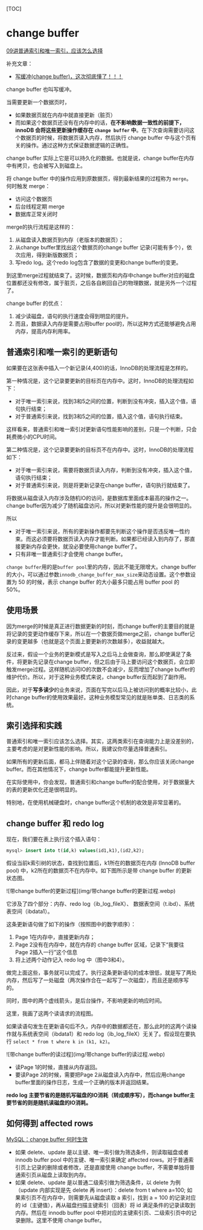
[TOC]
# change buffer

[09讲普通索引和唯一索引，应该怎么选择](https://funnylog.gitee.io/mysql45/09%E8%AE%B2%E6%99%AE%E9%80%9A%E7%B4%A2%E5%BC%95%E5%92%8C%E5%94%AF%E4%B8%80%E7%B4%A2%E5%BC%95%EF%BC%8C%E5%BA%94%E8%AF%A5%E6%80%8E%E4%B9%88%E9%80%89%E6%8B%A9.html)

补充文章：
- [写缓冲(change buffer)，这次彻底懂了！！！](https://juejin.cn/post/6844903875271475213)

change buffer 也叫写缓冲。

当需要更新一个数据页时，

- 如果数据页就在内存中就直接更新（脏页）
- 而如果这个数据页还没有在内存中的话，**在不影响数据一致性的前提下，innoDB 会将这些更新操作缓存在 `change buffer` 中**。在下次查询需要访问这个数据页的时候，将数据页读入内存，然后执行 change buffer 中与这个页有关的操作。通过这种方式保证数据逻辑的正确性。

change buffer 实际上它是可以持久化的数据。也就是说，change buffer在内存中有拷贝，也会被写入到磁盘上。

将 change buffer 中的操作应用到原数据页，得到最新结果的过程称为 `merge`。何时触发 merge：

- 访问这个数据页
- 后台线程定期 merge
- 数据库正常关闭时

merge的执行流程是这样的：

1. 从磁盘读入数据页到内存（老版本的数据页）；
1. 从change buffer里找出这个数据页的change buffer 记录(可能有多个），依次应用，得到新版数据页；
1. 写redo log。这个redo log包含了数据的变更和change buffer的变更。

到这里merge过程就结束了。这时候，数据页和内存中change buffer对应的磁盘位置都还没有修改，属于脏页，之后各自刷回自己的物理数据，就是另外一个过程了。

change buffer 的优点：

1. 减少读磁盘，语句的执行速度会得到明显的提升。
1. 而且，数据读入内存是需要占用buffer pool的，所以这种方式还能够避免占用内存，提高内存利用率。

## 普通索引和唯一索引的更新语句

如果要在这张表中插入一个新记录(4,400)的话，InnoDB的处理流程是怎样的。

第一种情况是，这个记录要更新的目标页在内存中。这时，InnoDB的处理流程如下：

- 对于唯一索引来说，找到3和5之间的位置，判断到没有冲突，插入这个值，语句执行结束；
- 对于普通索引来说，找到3和5之间的位置，插入这个值，语句执行结束。

这样看来，普通索引和唯一索引对更新语句性能影响的差别，只是一个判断，只会耗费微小的CPU时间。

第二种情况是，这个记录要更新的目标页不在内存中。这时，InnoDB的处理流程如下：

- 对于唯一索引来说，需要将数据页读入内存，判断到没有冲突，插入这个值，语句执行结束；
- 对于普通索引来说，则是将更新记录在change buffer，语句执行就结束了。

将数据从磁盘读入内存涉及随机IO的访问，是数据库里面成本最高的操作之一。change buffer因为减少了随机磁盘访问，所以对更新性能的提升是会很明显的。

所以

- 对于唯一索引来说，所有的更新操作都要先判断这个操作是否违反唯一性约束。而这必须要将数据页读入内存才能判断。如果都已经读入到内存了，那直接更新内存会更快，就没必要使用change buffer了。
- 只有非唯一普通索引才会使用 change buffer。

`change buffer`用的是`buffer pool`里的内存，因此不能无限增大。change buffer的大小，可以通过参数`innodb_change_buffer_max_size`来动态设置。这个参数设置为 50 的时候，表示 change buffer 的大小最多只能占用 buffer pool 的 50%。

## 使用场景

因为merge的时候是真正进行数据更新的时刻，而change buffer的主要目的就是将记录的变更动作缓存下来，所以在一个数据页做merge之前，change buffer记录的变更越多（也就是这个页面上要更新的次数越多），收益就越大。

反过来，假设一个业务的更新模式是写入之后马上会做查询，那么即使满足了条件，将更新先记录在change buffer，但之后由于马上要访问这个数据页，会立即触发merge过程。这样随机访问IO的次数不会减少，反而增加了change buffer的维护代价。所以，对于这种业务模式来说，change buffer反而起到了副作用。

因此，对于**写多读少**的业务来说，页面在写完以后马上被访问到的概率比较小，此时change buffer的使用效果最好。这种业务模型常见的就是账单类、日志类的系统。

## 索引选择和实践

普通索引和唯一索引应该怎么选择。其实，这两类索引在查询能力上是没差别的，主要考虑的是对更新性能的影响。所以，我建议你尽量选择普通索引。

如果所有的更新后面，都马上伴随着对这个记录的查询，那么你应该关闭change buffer。而在其他情况下，change buffer都能提升更新性能。

在实际使用中，你会发现，普通索引和change buffer的配合使用，对于数据量大的表的更新优化还是很明显的。

特别地，在使用机械硬盘时，change buffer这个机制的收效是非常显著的。
## change buffer 和 redo log

现在，我们要在表上执行这个插入语句：

```sql
mysql> insert into t(id,k) values(id1,k1),(id2,k2);
```

假设当前k索引树的状态，查找到位置后，k1所在的数据页在内存 (InnoDB buffer pool) 中，k2所在的数据页不在内存中。如下图所示是带 change buffer 的更新状态图。

![带change buffer的更新过程](img/带change buffer的更新过程.webp)

它涉及了四个部分：内存、redo log（ib_log_fileX）、 数据表空间（t.ibd）、系统表空间（ibdata1）。

这条更新语句做了如下的操作（按照图中的数字顺序）：

1. Page 1在内存中，直接更新内存；
1. Page 2没有在内存中，就在内存的 change buffer 区域，记录下“我要往Page 2插入一行”这个信息
1. 将上述两个动作记入 redo log 中（图中3和4）。

做完上面这些，事务就可以完成了。执行这条更新语句的成本很低，就是写了两处内存，然后写了一处磁盘（两次操作合在一起写了一次磁盘），而且还是顺序写的。

同时，图中的两个虚线箭头，是后台操作，不影响更新的响应时间。

这里，我画了这两个读请求的流程图。

如果读语句发生在更新语句后不久，内存中的数据都还在，那么此时的这两个读操作就与系统表空间（ibdata1）和 redo log（ib_log_fileX）无关了。假设现在要执行 `select * from t where k in (k1, k2)`。

![带change buffer的读过程](img/带change buffer的读过程.webp)

- 读Page 1的时候，直接从内存返回。
- 要读Page 2的时候，需要把Page 2从磁盘读入内存中，然后应用change buffer里面的操作日志，生成一个正确的版本并返回结果。

**redo log 主要节省的是随机写磁盘的IO消耗（转成顺序写），而change buffer主要节省的则是随机读磁盘的IO消耗。**

## 如何得到 affected rows

[MySQL：change buffer 何时生效](https://blog.csdn.net/ActionTech/article/details/122666069)

- 如果 delete、update 是以主键、唯一索引做为筛选条件，则读取磁盘或者 innodb buffer pool 中的主键、唯一索引来确定 affected rows。对于普通索引页上记录的删除或者修改，还是直接使用 change buffer，不需要单独将普通索引页从磁盘上读取到内存。
- 如果 delete、update 是以普通二级索引做为筛选条件，以 delete 为例（update 内部实现是先 delete 再 insert）：delete from t where a=100; 如果索引页不在内存中，则需要先从磁盘读取 a 索引，找到 a = 100 的记录对应的 id（主键值），再从磁盘扫描主键索引（回表）将 id 满足条件的记录读取到内存。然后在 innodb buffer pool 中把对应的主键索引页、二级索引页中的记录删除。这里不使用 change buffer。

